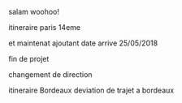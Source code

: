 
salam
woohoo!

itineraire paris 14eme

et maintenat ajoutant date arrive 25/05/2018

fin de projet

changement de direction

itineraire Bordeaux
deviation de trajet a bordeaux


